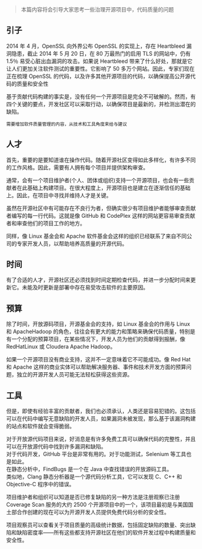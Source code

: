 > 本篇内容将会引导大家思考一些治理开源项目中，代码质量的问题

## 引子

2014 年 4 月，OpenSSL 向外界公布 OpenSSL 的实现上，存在 Heartbleed 漏洞隐患，截止 2014 年 5 月 20 日，在 80 万最热门的启用 TLS 的网站中，仍有 1.5％ 易受心脏出血漏洞的攻击。如果说 Heartbleed 带来了什么好处，那就是它让人们更加关注软件测试的重要性。它影响了 50 多万个网站。因此，专家们现在正在梳理 OpenSSL 的代码，以及许多其他开源项目的代码，以确保提高公开源代码的质量和安全性

基于贡献代码构建的事实是，没有任何一个开源项目是完全不可破解的。然而，有四个关键的要点，开发社区可以采取行动，以确保项目是最新的，并检测出潜在的缺陷。


```
需要增加软件质量管理的内容，从技术和工具角度来给与建议
```



## 人才

首先，重要的是要知道谁在操作代码。随着开源社区变得如此多样化，有许多不同的工作风格。因此，需要有人拥有每个项目并提供架构审查。

通常，会有一个项目维护者(个人、团体或组织)支持一个开源项目，也会有一些贡献者在此基础上构建项目。在很大程度上，开源项目也是建立在逐渐信任的基础上。因此，在项目中寻找并维持人才是关键。

虽然在开源社区中有可能存在不良行为者，但确实很少有项目维护者能够审查贡献者编写的每一行代码。这就是像 GitHub 和 CodePlex 这样的网站更容易审查贡献者和审查他们的项目工作的地方。

同样，像 Linux 基金会和 Apache 软件基金会这样的组织已经联系了来自不同公司的专家开发人员，以帮助培养高质量的开源代码。

## 时间

有了合适的人才，开源社区还必须找到时间定期检查代码，并进一步分配时间来更新它。未能及时更新是部署中存在易受攻击软件的主要原因。

## 预算

除了时间，开放源码项目，开源基金会的支持，如 Linux 基金会的作用与 Linux 和 ApacheHadoop 的角色，往往会有更大的能力和策略来确保代码质量，特别是有一个分配的预算项目，在某些情况下，开发人员为他们的贡献得到报酬，像 RedHatLinux 或 Cloudera Apache Hadoop。

如果一个开源项目没有商业支持，这并不一定意味着它不可能成功。像 Red Hat 和 Apache 这样的商业实体可以帮助解决服务器、事件和技术开发方面的预算问题，独立的开源开发人员可能无法轻松获得这些资源。

## 工具

但是，即使有经验丰富的贡献者，我们也必须承认，人类还是容易犯错的。这包括可以在代码中编写无意缺陷的开发人员，如果漏洞未被发现，那么基于该漏洞构建的站点和软件就会变得脆弱。

对于开放源代码项目来说，好消息是有许多免费工具可以确保代码的完整性，并且可以在开放源代码中找到许多漏洞和缺陷。  
对于代码开发，GitHub 平台是非常有用的。对于功能测试，Selenium 等工具也是如此。  
在静态分析中，FindBugs 是一个在 Java 中查找错误的开放源码工具。  
类似地，Clang 静态分析器是一个源代码分析工具，它可以发现 C、C++ 和 Objective-C 程序中的错误。

项目维护者和组织可以知道是否已修复缺陷的另一种方法是注册观察已注册 Coverage Scan 服务的大约 2500 个开源项目中的一个，该项目最初是与美国国土部合作创建的现在可以为开源开发人员提供免费代码分析的安全性。

项目观察员可以查看关于项目质量的高级统计数据，包括固定缺陷的数量、突出缺陷和缺陷密度率——所有这些都支持开源社区在他们的软件开发过程中构建质量和安全性。
